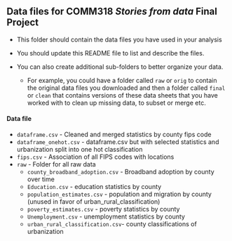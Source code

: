 ## Data files for COMM318 _Stories from data_ Final Project

* This folder should contain the data files you have used in your analysis


* You should update this README file to list and describe the files.


* You can also create additional sub-folders to better organize your data.
    * For example, you could have a folder called `raw` or `orig` to contain the original data files you downloaded and then a folder called `final` or `clean` that contains versions of these data sheets that you have worked with to clean up missing data, to subset or merge etc.
    
#### Data file

* `dataframe.csv` - Cleaned and merged statistics by county fips code
* `dataframe_onehot.csv` - dataframe.csv but with selected statistics and urbanization split into one hot classification
* `fips.csv` - Association of all FIPS codes with locations
* `raw` - Folder for all raw data
    * `county_broadband_adoption.csv` - Broadband adoption by county over time 
    * `Education.csv` - education statistics by county
    * `population_estimates.csv` - population and migration by county (unused in favor of urban_rural_classification)
    * `poverty_estimates.csv` - poverty statistics by county
    * `Unemployment.csv` - unemployment statistics by county
    * `urban_rural_classification.csv`- county classifications of urbanization